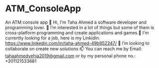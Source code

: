 # ATM_ConsoleApp
An ATM console app
👋 Hi, I'm Taha Ahmed a software developer and programming lover.
👀 I’m interested in a lot of things but some of them is cross-platform programming and create applications and games
🌱 I'm currently looking for a job, here is my LinkidIn: https://www.linkedin.com/in/taha-ahmed-49b952247/
💞️ I’m looking to collaborate on create new solutions
📫 You can reach me by Email: tahaahmedyehia2019@gmail.com or by my personal phone no.: +201121533681
